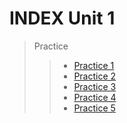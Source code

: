  # **INDEX Unit 1**

> Practice
>> * [Practice 1]()
>> * [Practice 2]()
>> * [Practice 3]()
>> * [Practice 4]()
>> * [Practice 5]()